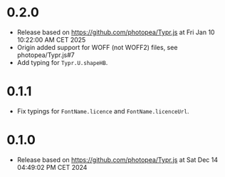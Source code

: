 # 0.2.0

* Release based on https://github.com/photopea/Typr.js at Fri Jan 10 10:22:00 AM CET 2025
* Origin added support for WOFF (not WOFF2) files, see photopea/Typr.js#7
* Add typing for `Typr.U.shapeHB`.

# 0.1.1

* Fix typings for `FontName.licence` and `FontName.licenceUrl`.

# 0.1.0

* Release based on https://github.com/photopea/Typr.js at Sat Dec 14 04:49:02 PM CET 2024